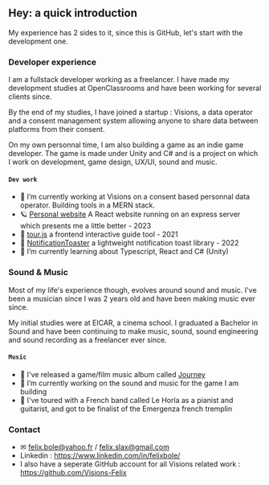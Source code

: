 ## Hey: a quick introduction

My experience has 2 sides to it, since this is GitHub, let's start with the development one.

### Developer experience

I am a fullstack developer working as a freelancer. I have made my development studies at OpenClassrooms and have been working for several clients since.

By the end of my studies, I have joined a startup : Visions, a data operator and a consent management system allowing anyone to share data between platforms from their consent.

On my own personnal time, I am also building a game as an indie game developer. The game is made under Unity and C# and is a project on which I work on development, game design, UX/UI, sound and music.

#### `Dev work`

- 🔭 I’m currently working at Visions on a consent based personnal data operator. Building tools in a MERN stack.
- 🪐 [Personal website](https://felixbole.com) A React website running on an express server which presents me a little better - 2023
- 🧭 [tour.js](https://github.com/FelixBole/tour.js) a frontend interactive guide tool - 2021
- 📍  [NotificationToaster](https://github.com/FelixBole/NotificationToaster) a lightweight notification toast library - 2022
- 🌱 I’m currently learning about Typescript, React and C# (Unity)

### Sound & Music

Most of my life's experience though, evolves around sound and music. I've been a musician since I was 2 years old and have been making music ever since.

My initial studies were at EICAR, a cinema school. I graduated a Bachelor in Sound and have been continuing to make music, sound, sound engineering and sound recording as a freelancer ever since. 

#### `Music`

- 🎼 I've released a game/film music album called [Journey](https://felixbole.bandcamp.com/album/journey)
- 🔭 I’m currently working on the sound and music for the game I am building
- 🎹 I've toured with a French band called Le Horla as a pianist and guitarist, and got to be finalist of the Emergenza french tremplin


### Contact

- ✉ felix.bole@yahoo.fr / felix.slax@gmail.com
- Linkedin : https://www.linkedin.com/in/felixbole/
- I also have a seperate GitHub account for all Visions related work : https://github.com/Visions-Felix
